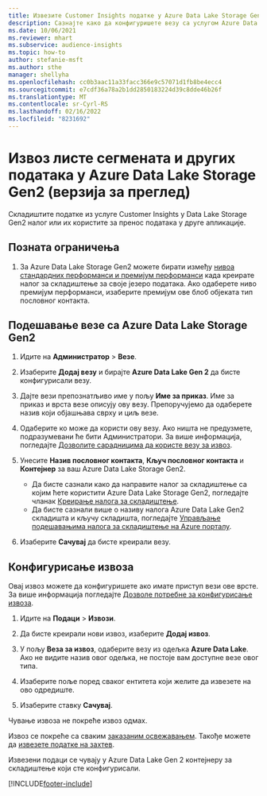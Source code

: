 ```yaml
---
title: Извезите Customer Insights податке у Azure Data Lake Storage Gen2
description: Сазнајте како да конфигуришете везу са услугом Azure Data Lake Storage Gen2.
ms.date: 10/06/2021
ms.reviewer: mhart
ms.subservice: audience-insights
ms.topic: how-to
author: stefanie-msft
ms.author: sthe
manager: shellyha
ms.openlocfilehash: cc0b3aac11a33facc366e9c57071d1fb8be4ecc4
ms.sourcegitcommit: e7cdf36a78a2b1dd2850183224d39c8dde46b26f
ms.translationtype: MT
ms.contentlocale: sr-Cyrl-RS
ms.lasthandoff: 02/16/2022
ms.locfileid: "8231692"
---
```

# <a name="export-segment-list-and-other-data-to-azure-data-lake-storage-gen2-preview"></a>Извоз листе сегмената и других података у Azure Data Lake Storage Gen2 (верзија за преглед)

Складиштите податке из услуге Customer Insights у Data Lake Storage Gen2 налог или их користите за пренос података у друге апликације.

## <a name="known-limitations"></a>Позната ограничења

1. За Azure Data Lake Storage Gen2 можете бирати између [нивоа стандардних перформанси и премијум перформанси](/azure/storage/blobs/create-data-lake-storage-account) када креирате налог за складиштење за своје језеро података. Ако одаберете ниво премијум перформанси, изаберите премијум ове блоб објеката тип пословног контакта. 


## <a name="set-up-the-connection-to-azure-data-lake-storage-gen2"></a>Подешавање везе са Azure Data Lake Storage Gen2 


1. Идите на **Администратор** > **Везе**.

1. Изаберите **Додај везу** и бирајте **Azure Data Lake Gen 2** да бисте конфигурисали везу.

1. Дајте вези препознатљиво име у пољу **Име за приказ**. Име за приказ и врста везе описују ову везу. Препоручујемо да одаберете назив који објашњава сврху и циљ везе.

1. Одаберите ко може да користи ову везу. Ако ништа не предузмете, подразумевани ће бити Администратори. За више информација, погледајте [Дозволите сарадницима да користе везу за извоз](connections.md#allow-contributors-to-use-a-connection-for-exports).

1. Унесите **Назив пословног контакта**, **Кључ пословног контакта** и **Контејнер** за ваш Azure Data Lake Storage Gen2.
    - Да бисте сазнали како да направите налог за складиштење са којим ћете користити Azure Data Lake Storage Gen2, погледајте чланак [Креирање налога за складиштење](/azure/storage/blobs/create-data-lake-storage-account). 
    - Да бисте сазнали више о називу налога Azure Data Lake Gen2 складишта и кључу складишта, погледајте [Управљање подешавањима налога за складиштење на Azure порталу](/azure/storage/common/storage-account-manage).

1. Изаберите **Сачувај** да бисте креирали везу. 

## <a name="configure-an-export"></a>Конфигурисање извоза

Овај извоз можете да конфигуришете ако имате приступ вези ове врсте. За више информација погледајте [Дозволе потребне за конфигурисање извоза](export-destinations.md#set-up-a-new-export).

1. Идите на **Подаци** > **Извози**.

1. Да бисте креирали нови извоз, изаберите **Додај извоз**.

1. У пољу **Веза за извоз**, одаберите везу из одељка **Azure Data Lake**. Ако не видите назив овог одељка, не постоје вам доступне везе овог типа.

1. Изаберите поље поред сваког ентитета који желите да извезете на ово одредиште.

1. Изаберите ставку **Сачувај**.

Чување извоза не покреће извоз одмах.

Извоз се покреће са сваким [заказаним освежавањем](system.md#schedule-tab). Такође можете да [извезете податке на захтев](export-destinations.md#run-exports-on-demand). 

Извезени подаци се чувају у Azure Data Lake Gen 2 контејнеру за складиштење који сте конфигурисали. 

[!INCLUDE[footer-include](../includes/footer-banner.md)]
